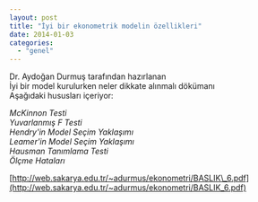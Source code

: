 ```yaml
---
layout: post
title: "İyi bir ekonometrik modelin özellikleri"
date: 2014-01-03
categories: 
  - "genel"
---
```


Dr. Aydoğan Durmuş tarafından hazırlanan  
İyi bir model kurulurken neler dikkate alınmalı dökümanı  
Aşağıdaki hususları içeriyor:  
  
_McKinnon Testi_  
_Yuvarlanmış F Testi_  
_Hendry'in Model Seçim Yaklaşımı_  
_Leamer'in Model Seçim Yaklaşımı_  
_Hausman Tanımlama Testi_  
_Ölçme Hataları_  
  
[http://web.sakarya.edu.tr/~adurmus/ekonometri/BASLIK\_6.pdf](http://web.sakarya.edu.tr/~adurmus/ekonometri/BASLIK_6.pdf)
